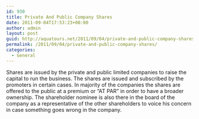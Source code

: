 ```yaml
---
id: 930
title: Private And Public Company Shares
date: 2011-09-04T17:53:23+00:00
author: admin
layout: post
guid: http://aquatours.net/2011/09/04/private-and-public-company-shares/
permalink: /2011/09/04/private-and-public-company-shares/
categories:
  - General
---
```

Shares are issued by the private and public limited companies to raise the capital to run the business. The shares are issued and subscribed by the promoters in certain cases. In majority of the companies the shares are offered to the public at a premium or &#8220;AT PAR&#8221; in order to have a broader ownership. The shareholder nominee is also there in the board of the company as a representative of the other shareholders to voice his concern in case something goes wrong in the company.